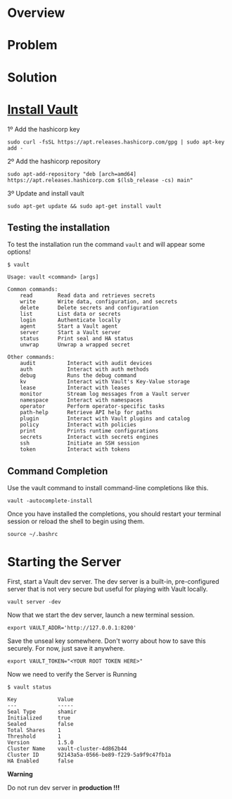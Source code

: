 # Overview

# Problem

# Solution

# [Install Vault](https://learn.hashicorp.com/tutorials/vault/getting-started-install?in=vault/getting-started)

1º Add the hashicorp key

```shell
sudo curl -fsSL https://apt.releases.hashicorp.com/gpg | sudo apt-key add -
```

2º Add the hashicorp repository

```shell
sudo apt-add-repository "deb [arch=amd64] https://apt.releases.hashicorp.com $(lsb_release -cs) main"
```

3º Update and install vault

```shell
sudo apt-get update && sudo apt-get install vault
```

## Testing the installation

To test the installation run the command `vault` and will appear some options!

```shell
$ vault 

Usage: vault <command> [args]

Common commands:
    read        Read data and retrieves secrets
    write       Write data, configuration, and secrets
    delete      Delete secrets and configuration
    list        List data or secrets
    login       Authenticate locally
    agent       Start a Vault agent
    server      Start a Vault server
    status      Print seal and HA status
    unwrap      Unwrap a wrapped secret

Other commands:
    audit          Interact with audit devices
    auth           Interact with auth methods
    debug          Runs the debug command
    kv             Interact with Vault's Key-Value storage
    lease          Interact with leases
    monitor        Stream log messages from a Vault server
    namespace      Interact with namespaces
    operator       Perform operator-specific tasks
    path-help      Retrieve API help for paths
    plugin         Interact with Vault plugins and catalog
    policy         Interact with policies
    print          Prints runtime configurations
    secrets        Interact with secrets engines
    ssh            Initiate an SSH session
    token          Interact with tokens
```

## Command Completion

Use the vault command to install command-line completions like this.

```shell
vault -autocomplete-install
```

Once you have installed the completions, you should restart your terminal session or reload the shell to begin using them.

```shell
source ~/.bashrc
```

# Starting the Server

First, start a Vault dev server. The dev server is a built-in, pre-configured server that is not very secure but useful for playing with Vault locally.

```shell
vault server -dev
```

Now that we start the dev server, launch a new terminal session.

```shell
export VAULT_ADDR='http://127.0.0.1:8200'
```

Save the unseal key somewhere. Don't worry about how to save this securely. For now, just save it anywhere.

```shell
export VAULT_TOKEN="<YOUR ROOT TOKEN HERE>"
```

Now we need to verify the Server is Running

```shell
$ vault status

Key             Value
---             -----
Seal Type       shamir
Initialized     true
Sealed          false
Total Shares    1
Threshold       1
Version         1.5.0
Cluster Name    vault-cluster-4d862b44
Cluster ID      92143a5a-0566-be89-f229-5a9f9c47fb1a
HA Enabled      false
```

**Warning**

Do not run dev server in **production !!!**